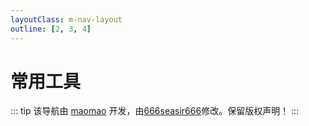 ```yaml
---
layoutClass: m-nav-layout
outline: [2, 3, 4]
---
```


<script setup>
import { NAV_DATA } from './Tools'
</script>

<!-- 引入公共的样式文件 -->
<style src="../../.vitepress/theme/styles/index.scss"></style>

# 常用工具

<MNavLinks v-for="{title, items} in NAV_DATA" :title="title" :items="items"/>

::: tip
该导航由 [maomao](https://github.com/maomao1996) 开发，由[666seasir666](https://github.com/)修改。保留版权声明！
:::
